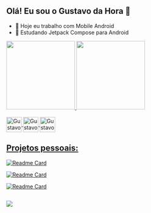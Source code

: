 ## Olá! Eu sou o Gustavo da Hora 👋

- 🔭 Hoje eu trabalho com Mobile Android
- 🌱 Estudando Jetpack Compose para Android

<div>
  <a href="https://github.com/gustavodahora">
  <img height="180em" src="https://github-readme-stats.vercel.app/api?username=gustavodahora&show_icons=true&theme=dark&include_all_commits=true&count_private=true"/>
  <img height="180em" src="https://github-readme-stats.vercel.app/api/top-langs/?username=gustavodahora&layout=compact&langs_count=7&theme=dark"/>
</div>

<div style="display: inline_block"><br>
  <img align="center" alt="Gustavo-Kotlin" height="40" width="40" src="https://img.icons8.com/color/48/000000/kotlin.png">
  <img align="center" alt="Gustavo-Java" height="40" width="40" src="https://img.icons8.com/color/48/000000/java-coffee-cup-logo--v1.png">
  <img align="center" alt="Gustavo-Android" height="40" width="40" src="https://img.icons8.com/fluency/48/000000/android-os.png">
</div>
  
##
  
## Projetos pessoais:
  
[![Readme Card](https://github-readme-stats.vercel.app/api/pin/?username=gustavodahora&repo=PomodoroTimer)](https://github.com/gustavodahora/PomodoroTimer)
  
[![Readme Card](https://github-readme-stats.vercel.app/api/pin/?username=gustavodahora&repo=todos)](https://github.com/gustavodahora/todos)
  
[![Readme Card](https://github-readme-stats.vercel.app/api/pin/?username=gustavodahora&repo=github-profiles)](https://github.com/gustavodahora/github-profiles)

##
  
<div> 

  <a href="https://www.linkedin.com/in/gustavodahora" target="_blank"><img src="https://img.shields.io/badge/-LinkedIn-%230077B5?style=for-the-badge&logo=linkedin&logoColor=white" target="_blank"></a> 
 
</div>
